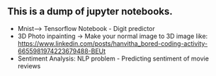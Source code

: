 ## This is a dump of jupyter notebooks.
* Mnist--> Tensorflow Notebook - Digit predictor
* 3D Photo inpainting -> Make your normal image to 3D image like: https://www.linkedin.com/posts/hanvitha_bored-coding-activity-6655981974223679488-BEUt
* Sentiment Analysis: NLP problem - Predicting sentiment of movie reviews
